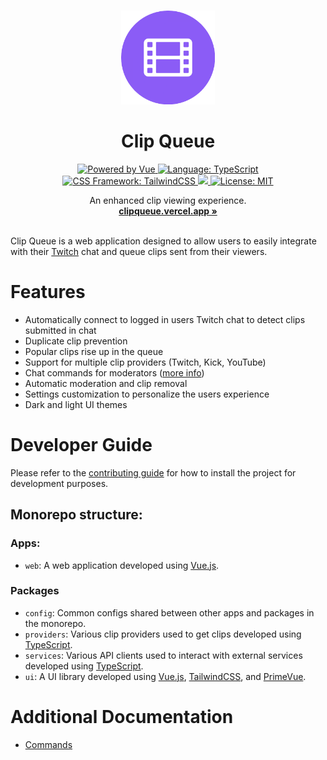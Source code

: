 <p align="center">
  <br />
  <img width="150" height="150" src="./apps/web/public/icon.png" alt="Logo">
  <h1 align="center"><b>Clip Queue</b></h1>
  <div align="center">
    <a href="https://vuejs.org/">
      <img src="https://img.shields.io/badge/Powered%20by-Vue-%234FC08D.svg?style=flat&logo=Vue.js" alt="Powered by Vue">
    </a>
    <a href="https://www.typescriptlang.org/">
      <img src="https://img.shields.io/badge/Language-Typescript-%233178C6.svg?style=flat&logo=typescript" alt="Language: TypeScript">
    </a>
    <a href="https://tailwindcss.com">
      <img src="https://img.shields.io/badge/CSS%20Framework-TailwindCSS-%2306B6D4?logo=tailwindcss" alt="CSS Framework: TailwindCSS">
    </a>
    <a href="https://codecov.io/gh/jordanshatford/clip-queue" >
      <img src="https://codecov.io/gh/jordanshatford/clip-queue/branch/main/graph/badge.svg?token=55KCL03QIH"/>
    </a>
    <a href="https://github.com/jordanshatford/clip-queue/blob/main/LICENSE">
      <img src="https://img.shields.io/badge/License-MIT-black.svg?style=flat&logo=license" alt="License: MIT">
    </a>
  </div>
  <p align="center">
    An enhanced clip viewing experience.
    <br />
    <a href="https://clipqueue.vercel.app/"><strong>clipqueue.vercel.app »</strong></a>
    <br />
    <br />
  </p>
</p>

Clip Queue is a web application designed to allow users to easily integrate with their [Twitch](https://www.twitch.tv/) chat and queue clips sent from their viewers.

# Features

- Automatically connect to logged in users Twitch chat to detect clips submitted in chat
- Duplicate clip prevention
- Popular clips rise up in the queue
- Support for multiple clip providers (Twitch, Kick, YouTube)
- Chat commands for moderators ([more info](./docs/COMMANDS.md))
- Automatic moderation and clip removal
- Settings customization to personalize the users experience
- Dark and light UI themes

# Developer Guide

Please refer to the [contributing guide](CONTRIBUTING.md) for how to install the project for development purposes.

## Monorepo structure:

### Apps:

- `web`: A web application developed using [Vue.js](https://vuejs.org/).

### Packages

- `config`: Common configs shared between other apps and packages in the monorepo.
- `providers`: Various clip providers used to get clips developed using [TypeScript](https://www.typescriptlang.org/).
- `services`: Various API clients used to interact with external services developed using [TypeScript](https://www.typescriptlang.org/).
- `ui`: A UI library developed using [Vue.js](https://vuejs.org/), [TailwindCSS](https://tailwindcss.com/), and [PrimeVue](https://primevue.org/).

# Additional Documentation

- [Commands](./docs/COMMANDS.md)
